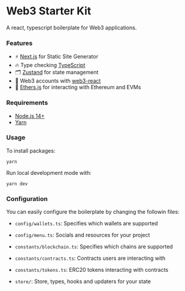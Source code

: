 # Web3 Starter Kit

A react, typescript boilerplate for Web3 applications.

### Features

- ⚡ [Next.js](https://nextjs.org) for Static Site Generator
- 🔥 Type checking [TypeScript](https://www.typescriptlang.org)
- 🗂 [Zustand](https://github.com/pmndrs/zustand) for state management
- 🦊 Web3 accounts with [web3-react](https://github.com/NoahZinsmeister/web3-react)
- 🔧 [Ethers.js](https://docs.ethers.io/v5/) for interacting with Ethereum and EVMs

### Requirements

- [Node.js 14+](https://nextjs.org)
- [Yarn](https://yarnpkg.com/)

### Usage

To install packages:

```shell
yarn
```

Run local development mode with:

```shell
yarn dev
```

### Configuration

You can easily configure the boilerplate by changing the followin files:

- `config/wallets.ts`: Specifies which wallets are supported

- `config/menu.ts`: Socials and resources for your project

- `constants/blockchain.ts`: Specifies which chains are supported

- `constants/contracts.ts`: Contracts users are interacting with

- `constants/tokens.ts`: ERC20 tokens interacting with contracts

- `store/`: Store, types, hooks and updaters for your state
